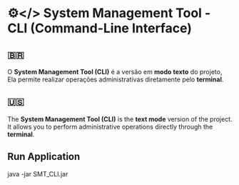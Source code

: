 # ⚙️</> System Management Tool - CLI (Command-Line Interface)

## 🇧🇷
O **System Management Tool (CLI)** é a versão em **modo texto** do projeto, Ela permite realizar operações administrativas diretamente pelo **terminal**.

## 🇺🇸
The **System Management Tool (CLI)** is the **text mode** version of the project. It allows you to perform administrative operations directly through the **terminal**.

## Run Application
java -jar SMT_CLI.jar
